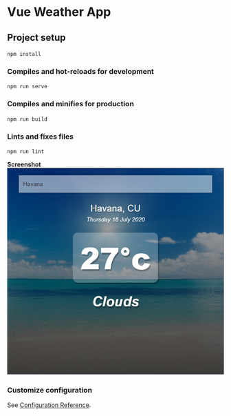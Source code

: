# Vue Weather App

## Project setup
```
npm install
```

### Compiles and hot-reloads for development
```
npm run serve
```

### Compiles and minifies for production
```
npm run build
```

### Lints and fixes files
```
npm run lint
```

**Screenshot**
![screen](screen.png)

### Customize configuration
See [Configuration Reference](https://cli.vuejs.org/config/).
